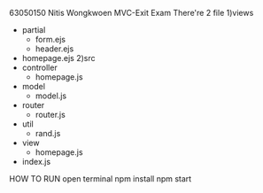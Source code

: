 63050150 Nitis Wongkwoen MVC-Exit Exam
There're 2 file 
1)views 
  - partial
    - form.ejs 
    - header.ejs 
  - homepage.ejs 
2)src
  - controller
    - homepage.js
  - model
    - model.js
  - router
    - router.js
  - util
    - rand.js
  - view
    - homepage.js
  - index.js
  
HOW TO RUN
open terminal
npm install
npm start
